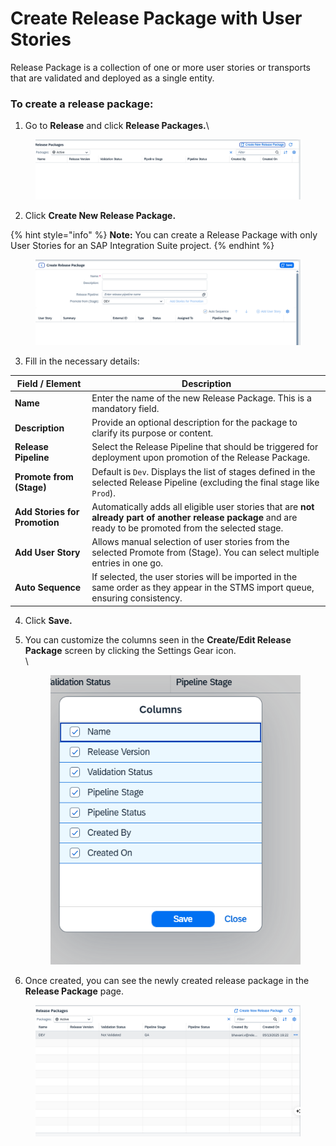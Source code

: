 # Create Release Package with User Stories

Release Package is a collection of one or more user stories or transports that are validated and deployed as a single entity.

### To create a release package:

1. Go to **Release** and click **Release Packages.**\


<figure><img src="../../.gitbook/assets/image (1032).png" alt=""><figcaption></figcaption></figure>

2. Click **Create New Release Package.**

{% hint style="info" %}
**Note:** You can create a Release Package with only User Stories for an SAP Integration Suite project.
{% endhint %}

<figure><img src="../../.gitbook/assets/image (1031).png" alt=""><figcaption></figcaption></figure>

3. Fill in the necessary details:&#x20;

| **Field / Element**           | **Description**                                                                                                                                             |
| ----------------------------- | ----------------------------------------------------------------------------------------------------------------------------------------------------------- |
| **Name**                      | Enter the name of the new Release Package. This is a mandatory field.                                                                                       |
| **Description**               | Provide an optional description for the package to clarify its purpose or content.                                                                          |
| **Release Pipeline**          | Select the Release Pipeline that should be triggered for deployment upon promotion of the Release Package.                                                  |
| **Promote from (Stage)**      | Default is `Dev`. Displays the list of stages defined in the selected Release Pipeline (excluding the final stage like `Prod`).                             |
| **Add Stories for Promotion** | Automatically adds all eligible user stories that are **not already part of another release package** and are ready to be promoted from the selected stage. |
| **Add User Story**            | Allows manual selection of user stories  from the selected Promote from (Stage). You can select multiple entries in one go.                                 |
| **Auto Sequence**             | If selected, the user stories will be imported in the same order as they appear in the STMS import queue, ensuring consistency.                             |

4. Click **Save.**
5.  You can customize the columns seen in the **Create/Edit Release Package** screen by clicking the Settings Gear icon. \
    \


    <figure><img src="../../.gitbook/assets/image (2) (1) (1) (1) (1) (1).png" alt=""><figcaption></figcaption></figure>
6. Once created, you can see the newly created release package in the **Release Package** page.

<figure><img src="../../.gitbook/assets/image (1129).png" alt=""><figcaption></figcaption></figure>
